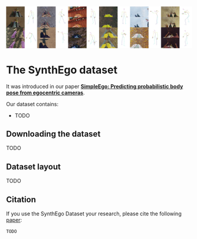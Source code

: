 ![alt text](docs/img/dataset_samples.jpg)

# The SynthEgo dataset

It was introduced in our paper [**SimpleEgo: Predicting probabilistic body pose from egocentric cameras**](https://microsoft.github.io/SimpleEgo/).

Our dataset contains:
- TODO

## Downloading the dataset

TODO

## Dataset layout

TODO

## Citation

If you use the SynthEgo Dataset your research, please cite the following [paper](TODO):


```
TODO
```
